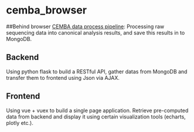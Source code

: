 # cemba_browser

##Behind browser
[CEMBA data process pipeline](https://github.com/lhqing/cemba_data):
Processing raw sequencing data into canonical analysis results, and save this results in to MongoDB.

## Backend
Using python flask to build a RESTful API, gather datas from MongoDB and transfer them to frontend using Json via AJAX.

## Frontend
Using vue + vuex to build a single page application. Retrieve pre-computed data from backend and display it using certain visualization tools (echarts, plotly etc.).


